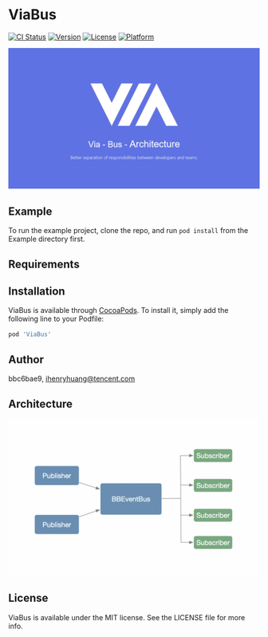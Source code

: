 # ViaBus

[![CI Status](https://img.shields.io/travis/bbc6bae9/ViaBus.svg?style=flat)](https://travis-ci.org/bbc6bae9/ViaBus)
[![Version](https://img.shields.io/cocoapods/v/ViaBus.svg?style=flat)](https://cocoapods.org/pods/ViaBus)
[![License](https://img.shields.io/cocoapods/l/ViaBus.svg?style=flat)](https://cocoapods.org/pods/ViaBus)
[![Platform](https://img.shields.io/cocoapods/p/ViaBus.svg?style=flat)](https://cocoapods.org/pods/ViaBus)

![logo](./logo.png)

## Example

To run the example project, clone the repo, and run `pod install` from the Example directory first.

## Requirements

## Installation

ViaBus is available through [CocoaPods](https://cocoapods.org). To install
it, simply add the following line to your Podfile:

```ruby
pod 'ViaBus'
```

## Author

bbc6bae9, ihenryhuang@tencent.com

## Architecture

![arch](./arch.png)


## License

ViaBus is available under the MIT license. See the LICENSE file for more info.
